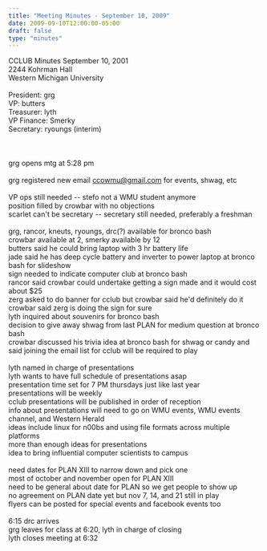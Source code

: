```yaml
---
title: "Meeting Minutes - September 10, 2009"
date: 2009-09-10T12:00:00-05:00
draft: false
type: "minutes"
---
```


CCLUB Minutes September 10, 2001<br />
2244 Kohrman Hall<br />
Western Michigan University<br />
<br />
President: grg<br />
VP: butters<br />
Treasurer: lyth<br />
VP Finance: Smerky<br />
Secretary: ryoungs (interim)<br />
<br />
<br />
<br />
grg opens mtg at 5:28 pm<br />
<br />
grg registered new email ccowmu@gmail.com for events, shwag, etc<br />
<br />
VP ops still needed -- stefo not a WMU student anymore<br />
position filled by crowbar with no objections<br />
scarlet can't be secretary -- secretary still needed, preferably a freshman<br />
<br />
grg, rancor, kneuts, ryoungs, drc(?) available for bronco bash <br />
crowbar available at 2, smerky available by 12<br />
butters said he could bring laptop with 3 hr battery life<br />
jade said he has deep cycle battery and inverter to power laptop at bronco bash for slideshow<br />
sign needed to indicate computer club at bronco bash<br />
rancor said crowbar could undertake getting a sign made and it would cost about $25<br />
zerg asked to do banner for cclub but crowbar said he'd definitely do it<br />
crowbar said zerg is doing the sign for sure<br />
lyth inquired about souvenirs for bronco bash<br />
decision to give away shwag from last PLAN for medium question at bronco bash<br />
crowbar discussed his trivia idea at bronco bash for shwag or candy and said joining the email list for cclub will be required to play<br />
<br />
lyth named in charge of presentations<br />
lyth wants to have full schedule of presentations asap<br />
presentation time set for 7 PM thursdays just like last year<br />
presentations will be weekly<br />
cclub presentations will be published in order of reception<br />
info about presentations will need to go on WMU events, WMU events channel, and Western Herald<br />
ideas include linux for n00bs and using file formats across multiple platforms<br />
more than enough ideas for presentations<br />
idea to bring influential computer scientists to campus<br />
<br />
need dates for PLAN XIII to narrow down and pick one<br />
most of october and november open for PLAN XIII<br />
need to be general about date for PLAN so we get people to show up<br />
no agreement on PLAN date yet but nov 7, 14, and 21 still in play<br />
flyers can be posted for special events and facebook events too<br />
<br />
6:15 drc arrives<br />
grg leaves for class at 6:20, lyth in charge of closing<br />
lyth closes meeting at 6:32
